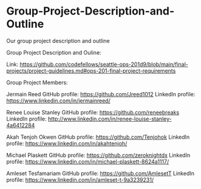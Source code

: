 # Group-Project-Description-and-Outline
Our group project description and outline


Group Project Description and Ouline:
 
  Link: https://github.com/codefellows/seattle-ops-201d9/blob/main/final-projects/project-guidelines.md#ops-201-final-project-requirements 


Group Project Members:

Jermain Reed
GitHub profile: https://github.com/Jreed1012
LinkedIn profile: https://www.linkedin.com/in/jermainreed/

Renee Louise Stanley
GitHub profile: https://github.com/reneebreaks
LinkedIn profile: http://www.linkedin.com/in/renee-louise-stanley-4a6412284

Akah Tenjoh Okwen
GitHub profile: https://github.com/Tenjohok
LinkedIn profile: https://www.linkedin.com/in/akahtenjoh/

Michael Plaskett
GitHub profile: https://github.com/zeroknightdx
LinkedIn profile: https://www.linkedin.com/in/michael-plaskett-8624a1117/

Amleset Tesfamariam
GitHub profile: https://github.com/AmlesetT
LinkedIn profile: https://www.linkedin.com/in/amleset-t-9a3239231/

